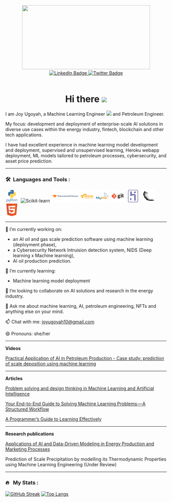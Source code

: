 <div id="header" align="center">
  <img src="https://media.giphy.com/media/l4pTsNgkamxfk2ZLq/giphy.gif" width="400" height="200"/>
  
  <div id="badges">
  <a href="https://www.linkedin.com/in/joy-ugoyah/">
    <img src="https://img.shields.io/badge/LinkedIn-blue?style=for-the-badge&logo=linkedin&logoColor=white" alt="LinkedIn Badge"/>
  </a>
  <a href="https://twitter.com/chiemali">
    <img src="https://img.shields.io/badge/Twitter-blue?style=for-the-badge&logo=twitter&logoColor=white" alt="Twitter Badge"/>
  </a> 
  </div>
  
  <img src="https://komarev.com/ghpvc/?username=JoyUgoyah&style=flat-square&color=blue" alt=""/>
  <h1>
  Hi there
  <img src="https://media.giphy.com/media/hvRJCLFzcasrR4ia7z/giphy.gif" width="20px"/>
</h1>
  
</div>

I am Joy Ugoyah, a Machine Learning Engineer <img src="https://media.giphy.com/media/WUlplcMpOCEmTGBtBW/giphy.gif" width="30"> and Petroleum Engineer.

My focus: development and deployment of enterprise-scale AI solutions in diverse use cases within the energy industry, fintech, blockchain and other tech applications.

I have had excellent experience in machine learning model development and deployment, supervised and unsupervised learning, Heroku webapp deployment, ML models tailored to petroleum processes, cybersecurity, and asset price prediction.

---

### 🛠 &nbsp;Languages and Tools :

<p>
<img src="https://github.com/devicons/devicon/blob/master/icons/python/python-original-wordmark.svg" title="Python" alt="Python" width="40" height="40"/>&nbsp;
<img src="https://github.com/devicons/devicon/blob/master/icons/scikit-learn/scikit-learn-original.svg" title="Scikit-learn" alt="Scikit-learn" width="40" height="40"/>&nbsp;
<img src="https://github.com/devicons/devicon/blob/master/icons/tensorflow/tensorflow-original-wordmark.svg" title="Tensorflow" alt="Tensorflow" width="80" height="40"/>&nbsp;
<img src="https://github.com/devicons/devicon/blob/master/icons/amazonwebservices/amazonwebservices-plain-wordmark.svg" title="AWS" alt="AWS" width="40" height="40"/>&nbsp;
<img src="https://github.com/devicons/devicon/blob/master/icons/mysql/mysql-original-wordmark.svg" title="MySQL"  alt="MySQL" width="40" height="40"/>&nbsp;
<img src="https://github.com/devicons/devicon/blob/master/icons/git/git-original-wordmark.svg" title="Git" **alt="Git" width="40" height="40"/>&nbsp;
<img src="https://github.com/devicons/devicon/blob/master/icons/heroku/heroku-original.svg" title="Heroku" alt="Heroku" width="40" height="40"/>&nbsp;
<img src="https://github.com/devicons/devicon/blob/master/icons/flask/flask-original.svg" title="Flask" alt="Flask" width="40" height="40"/>&nbsp;
<img src="https://github.com/devicons/devicon/blob/master/icons/html5/html5-original.svg" title="HTML5" alt="HTML" width="40" height="40"/>&nbsp;
</p>

---

🔭 I’m currently working on:
  - an AI oil and gas scale prediction software using machine learning (deployment phase),
  - a Cybersecurity Network Intruision detection system, NIDS (Deep learning x Machine learning),
  - AI oil production prediction.


🌱 I’m currently learning:
  - Machine learning model deployment


👯 I’m looking to collaborate on AI solutions and research in the energy industry. 


💬 Ask me about machine learning, AI, petroleum engineering, NFTs and anything else on your mind.
 
 
📫 Chat with me: joyugoyah10@gmail.com

😄 Pronouns: she/her

<!--
⚡ Fun fact: I love to paint & draw... and to be close to water bodies
-->

---

**Videos**

[Practical Application of AI in Petroleum Production - Case study: prediction of scale deposition using machine learning](https://youtu.be/9sKz4Dfi_EU 'click here')

---

**Articles**

[Problem solving and design thinking in Machine Learning and Artificial Intelligence](https://medium.com/@joyugoyah10/problem-solving-and-design-thinking-in-machine-learning-and-artificial-intelligence-40e75710aede)

[Your End-to-End Guide to Solving Machine Learning Problems — A Structured Workflow](https://medium.datadriveninvestor.com/your-end-to-end-guide-to-solving-machine-learning-problems-a-structured-workflow-5045e0102e6)

[A Programmer’s Guide to Learning Effectively](https://medium.com/@joyugoyah10/a-programmers-guide-to-learning-effectively-445499ce936f)

---

**Research publications**

[Applications of AI and Data-Driven Modeling in Energy Production and Marketing Processes](https://doi.org/10.2118/207153-MS)

Prediction of Scale Precipitation by modelling its Thermodynamic Properties using Machine Learning Engineering (Under Review)


---

### 🔥 &nbsp; My Stats :
[![GitHub Streak](http://github-readme-streak-stats.herokuapp.com?user=JoyUgoyah&theme=dark&background=000000)](https://git.io/streak-stats)            [![Top Langs](https://github-readme-stats.vercel.app/api/top-langs/?username=JoyUgoyah&layout=compact&theme=vision-friendly-dark)](https://github.com/anuraghazra/github-readme-stats)



<!--
<img align="center" src="https://github-readme-stats.vercel.app/api?username=JoyUgoyah&show_icons=true&icon_color=0366d6&text_color=24292e&bg_color=ffffff&hide_title=true" />


<!--
**JoyUgoyah/JoyUgoyah** is a ✨ _special_ ✨ repository because its `README.md` (this file) appears on your GitHub profile.

Here are some ideas to get you started:

- 🔭 I’m currently working on ...
- 🌱 I’m currently learning ...
- 👯 I’m looking to collaborate on ...
- 🤔 I’m looking for help with ...
- 💬 Ask me about ...
- 📫 How to reach me: ...
- 😄 Pronouns: ...
- ⚡ Fun fact: ...
-->
